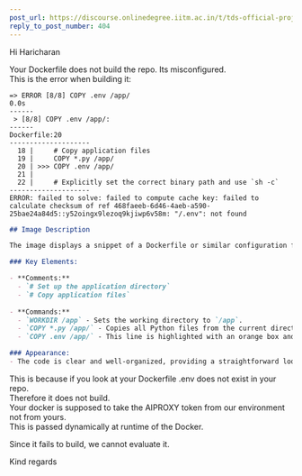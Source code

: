 ```yaml
---
post_url: https://discourse.onlinedegree.iitm.ac.in/t/tds-official-project1-discrepencies/171141/433
reply_to_post_number: 404
---
```

Hi Haricharan

Your Dockerfile does not build the repo. Its misconfigured.  
This is the error when building it:

```
=> ERROR [8/8] COPY .env /app/                                                                                                                         0.0s
------
 > [8/8] COPY .env /app/:
------
Dockerfile:20
--------------------
  18 |     # Copy application files
  19 |     COPY *.py /app/
  20 | >>> COPY .env /app/
  21 |     
  22 |     # Explicitly set the correct binary path and use `sh -c`
--------------------
ERROR: failed to solve: failed to compute cache key: failed to calculate checksum of ref 468faeeb-6d46-4aeb-a590-25bae24a84d5::y52oingx9lezoq9kjiwp6v58m: "/.env": not found

```

```markdown
## Image Description

The image displays a snippet of a Dockerfile or similar configuration file. The text is formatted in a code-style font against a dark background. 

### Key Elements:

- **Comments:**
  - `# Set up the application directory`
  - `# Copy application files`
  
- **Commands:**
  - `WORKDIR /app` - Sets the working directory to `/app`.
  - `COPY *.py /app/` - Copies all Python files from the current directory to the `/app/` directory.
  - `COPY .env /app/` - This line is highlighted with an orange box and arrow, indicating that the `.env` file is also being copied to the `/app/` directory.

### Appearance:
- The code is clear and well-organized, providing a straightforward look at setting up a working environment for an application.
```

This is because if you look at your Dockerfile .env does not exist in your repo.  
Therefore it does not build.  
Your docker is supposed to take the AIPROXY token from our environment not from yours.  
This is passed dynamically at runtime of the Docker.

Since it fails to build, we cannot evaluate it.

Kind regards
